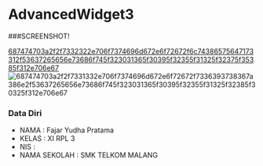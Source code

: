 # AdvancedWidget3

###SCREENSHOT!

[687474703a2f2f7332322e706f7374696d672e6f72672f6c74386575647173312f53637265656e73686f745f323031365f30395f32355f31325f32375f35385f312e706e67](https://cloud.githubusercontent.com/assets/22133617/22323126/21e34c96-e3d3-11e6-855c-c213ed8bc802.png)
![687474703a2f2f7331332e706f7374696d672e6f72672f7336393738367a386e2f53637265656e73686f745f323031365f30395f32355f31325f32385f30325f312e706e67](https://cloud.githubusercontent.com/assets/22133617/22323127/223bba3e-e3d3-11e6-9283-daa1a5cb5d79.png)

### Data Diri 
- NAMA : Fajar Yudha Pratama
- KELAS : XI RPL 3
- NIS : 
- NAMA SEKOLAH : SMK TELKOM MALANG
